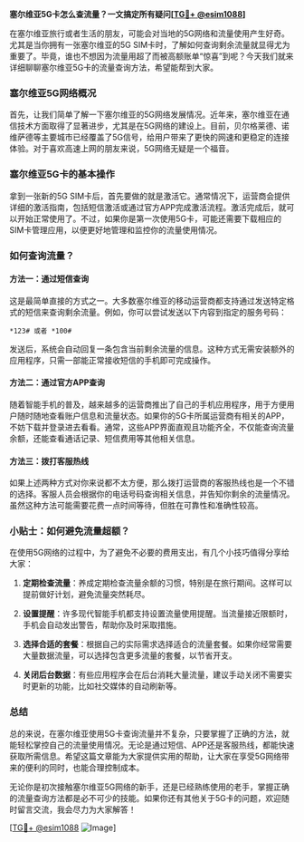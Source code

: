 **塞尔维亚5G卡怎么查流量？一文搞定所有疑问[[TG💪+ @esim1088](https://t.me/s/esim1088)]**

在塞尔维亚旅行或者生活的朋友，可能会对当地的5G网络和流量使用产生好奇。尤其是当你拥有一张塞尔维亚的5G SIM卡时，了解如何查询剩余流量就显得尤为重要了。毕竟，谁也不想因为流量用超了而被高额账单“惊喜”到呢？今天我们就来详细聊聊塞尔维亚5G卡的流量查询方法，希望能帮到大家。

### 塞尔维亚5G网络概况

首先，让我们简单了解一下塞尔维亚的5G网络发展情况。近年来，塞尔维亚在通信技术方面取得了显著进步，尤其是在5G网络的建设上。目前，贝尔格莱德、诺维萨德等主要城市已经覆盖了5G信号，给用户带来了更快的网速和更稳定的连接体验。对于喜欢高速上网的朋友来说，5G网络无疑是一个福音。

### 塞尔维亚5G卡的基本操作

拿到一张新的5G SIM卡后，首先要做的就是激活它。通常情况下，运营商会提供详细的激活指南，包括短信激活或通过官方APP完成激活流程。激活完成后，就可以开始正常使用了。不过，如果你是第一次使用5G卡，可能还需要下载相应的SIM卡管理应用，以便更好地管理和监控你的流量使用情况。

### 如何查询流量？

#### 方法一：通过短信查询

这是最简单直接的方式之一。大多数塞尔维亚的移动运营商都支持通过发送特定格式的短信来查询剩余流量。例如，你可以尝试发送以下内容到指定的服务号码：

```
*123# 或者 *100#
```

发送后，系统会自动回复一条包含当前剩余流量的信息。这种方式无需安装额外的应用程序，只需一部能正常接收短信的手机即可完成操作。

#### 方法二：通过官方APP查询

随着智能手机的普及，越来越多的运营商推出了自己的手机应用程序，用于方便用户随时随地查看账户信息和流量状态。如果你的5G卡所属运营商有相关的APP，不妨下载并登录进去看看。通常，这些APP界面直观且功能齐全，不仅能查询流量余额，还能查看通话记录、短信费用等其他相关信息。

#### 方法三：拨打客服热线

如果上述两种方式对你来说都不太方便，那么拨打运营商的客服热线也是一个不错的选择。客服人员会根据你的电话号码查询相关信息，并告知你剩余的流量情况。虽然这种方法可能需要花费一点时间等待，但胜在可靠性和准确性较高。

### 小贴士：如何避免流量超额？

在使用5G网络的过程中，为了避免不必要的费用支出，有几个小技巧值得分享给大家：

1. **定期检查流量**：养成定期检查流量余额的习惯，特别是在旅行期间。这样可以提前做好计划，避免流量突然耗尽。
   
2. **设置提醒**：许多现代智能手机都支持设置流量使用提醒。当流量接近限额时，手机会自动发出警告，帮助你及时采取措施。

3. **选择合适的套餐**：根据自己的实际需求选择适合的流量套餐。如果你经常需要大量数据流量，可以选择包含更多流量的套餐，以节省开支。

4. **关闭后台数据**：有些应用程序会在后台消耗大量流量，建议手动关闭不需要实时更新的功能，比如社交媒体的自动刷新等。

### 总结

总的来说，在塞尔维亚使用5G卡查询流量并不复杂，只要掌握了正确的方法，就能轻松掌控自己的流量使用情况。无论是通过短信、APP还是客服热线，都能快速获取所需信息。希望这篇文章能为大家提供实用的帮助，让大家在享受5G网络带来的便利的同时，也能合理控制成本。

无论你是初次接触塞尔维亚5G网络的新手，还是已经熟练使用的老手，掌握正确的流量查询方法都是必不可少的技能。如果你还有其他关于5G卡的问题，欢迎随时留言交流，我会尽力为大家解答！

[[TG💪+ @esim1088](https://t.me/s/esim1088) ![Image](https://i.postimg.cc/4NQfJmqS/Snipaste-2025-05-13-00-14-12.png)]